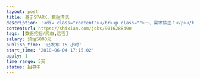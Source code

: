 ```yaml
---                
layout: post       
title: 基于SPARK，数据清洗           
description: '<div class="content"></br><p class="">一、需求描述：</p></br><p class="">第一步：ftp程序从日志服务器上下载日志（包含上线和下线日志）保存到分布式文件系统（hadoop）中(此步骤已完成 )</br><br/>第二步：spark分析程序按照业务规则将  保存在hadoop中的日志文件 清洗和筛选后，存放到mysql数据库中  （此步骤不能正常进行）</p></br><p class="">二、人才需求：</p></br><p class="">精通scala语言， 精通 hadoop 和 spark 集群环境的搭建和spark分析程序的编写，熟悉mysql。</p></br></div>'     
contenturl: https://shixian.com/jobs/9016288490      
tags: [数据挖掘/爬虫,远程]            
salary: 预估5000元          
publish_time: '已发布 15 小时'         
start_time: '2018-06-04 17:15:02'           
apply: 1                   
time_range: 5天              
status: 招募中                  
---                 
```

